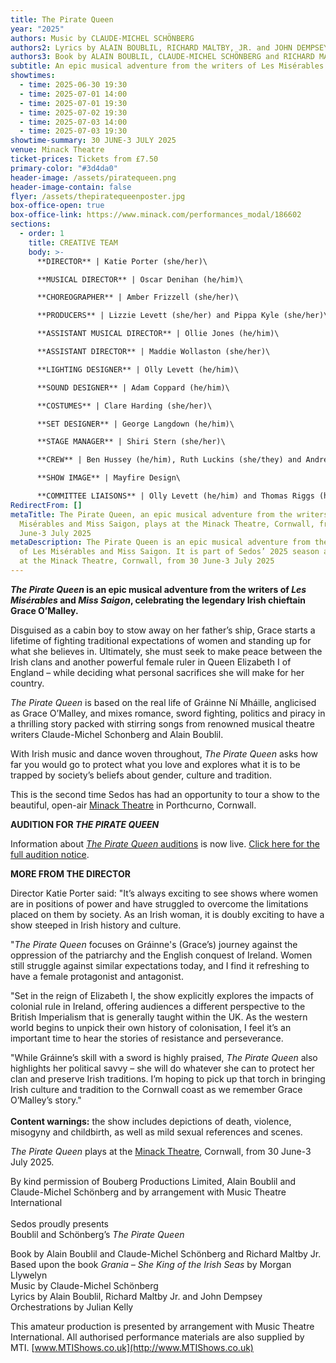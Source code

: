```yaml
---
title: The Pirate Queen
year: "2025"
authors: Music by CLAUDE-MICHEL SCHÖNBERG
authors2: Lyrics by ALAIN BOUBLIL, RICHARD MALTBY, JR. and JOHN DEMPSEY
authors3: Book by ALAIN BOUBLIL, CLAUDE-MICHEL SCHÖNBERG and RICHARD MALTBY, JR.
subtitle: An epic musical adventure from the writers of Les Misérables and Miss Saigon
showtimes:
  - time: 2025-06-30 19:30
  - time: 2025-07-01 14:00
  - time: 2025-07-01 19:30
  - time: 2025-07-02 19:30
  - time: 2025-07-03 14:00
  - time: 2025-07-03 19:30
showtime-summary: 30 JUNE-3 JULY 2025
venue: Minack Theatre
ticket-prices: Tickets from £7.50
primary-color: "#3d4da0"
header-image: /assets/piratequeen.png
header-image-contain: false
flyer: /assets/thepiratequeenposter.jpg
box-office-open: true
box-office-link: https://www.minack.com/performances_modal/186602
sections:
  - order: 1
    title: CREATIVE TEAM
    body: >-
      **DIRECTOR** | Katie Porter (she/her)\

      **MUSICAL DIRECTOR** | Oscar Denihan (he/him)\

      **CHOREOGRAPHER** | Amber Frizzell (she/her)\

      **PRODUCERS** | Lizzie Levett (she/her) and Pippa Kyle (she/her)\

      **ASSISTANT MUSICAL DIRECTOR** | Ollie Jones (he/him)\

      **ASSISTANT DIRECTOR** | Maddie Wollaston (she/her)\

      **LIGHTING DESIGNER** | Olly Levett (he/him)\

      **SOUND DESIGNER** | Adam Coppard (he/him)\

      **COSTUMES** | Clare Harding (she/her)\

      **SET DESIGNER** | George Langdown (he/him)\

      **STAGE MANAGER** | Shiri Stern (she/her)\

      **CREW** | Ben Hussey (he/him), Ruth Luckins (she/they) and Andrew Laidlaw (he/him)\

      **SHOW IMAGE** | Mayfire Design\

      **COMMITTEE LIAISONS** | Olly Levett (he/him) and Thomas Riggs (he/him)
RedirectFrom: []
metaTitle: The Pirate Queen, an epic musical adventure from the writers of Les
  Misérables and Miss Saigon, plays at the Minack Theatre, Cornwall, from 30
  June-3 July 2025
metaDescription: The Pirate Queen is an epic musical adventure from the writers
  of Les Misérables and Miss Saigon. It is part of Sedos’ 2025 season and plays
  at the Minack Theatre, Cornwall, from 30 June-3 July 2025
---
```

***The Pirate Queen* is an epic musical adventure from the writers of *Les Misérables* and *Miss Saigon*, celebrating the legendary Irish chieftain Grace O’Malley.**

Disguised as a cabin boy to stow away on her father’s ship, Grace starts a lifetime of fighting traditional expectations of women and standing up for what she believes in. Ultimately, she must seek to make peace between the Irish clans and another powerful female ruler in Queen Elizabeth I of England – while deciding what personal sacrifices she will make for her country. 

*The Pirate Queen* is based on the real life of Gráinne Ní Mháille, anglicised as Grace O’Malley, and mixes romance, sword fighting, politics and piracy in a thrilling story packed with stirring songs from renowned musical theatre writers Claude-Michel Schonberg and Alain Boublil.

With Irish music and dance woven throughout, *The Pirate Queen* asks how far you would go to protect what you love and explores what it is to be trapped by society’s beliefs about gender, culture and tradition.

This is the second time Sedos has had an opportunity to tour a show to the beautiful, open-air [Minack Theatre](https://minack.com/) in Porthcurno, Cornwall. 

**AUDITION FOR *THE PIRATE QUEEN***

Information about [*The Pirate Queen* auditions](https://www.sedos.co.uk/events/the-pirate-queen-auditions) is now live. [Click here for the full audition notice](https://docs.google.com/document/d/1GhpP64QrJwp1yLcmXXqno9vCt6uMC4Gwwto9ViVQ5D4/edit?tab=t.0). 

**MORE FROM THE DIRECTOR**

Director Katie Porter said: "It’s always exciting to see shows where women are in positions of power and have struggled to overcome the limitations placed on them by society. As an Irish woman, it is doubly exciting to have a show steeped in Irish history and culture. 

"*The Pirate Queen* focuses on Gráinne's (Grace’s) journey against the oppression of the patriarchy and the English conquest of Ireland. Women still struggle against similar expectations today, and I find it refreshing to have a female protagonist and antagonist.

"Set in the reign of Elizabeth I, the show explicitly explores the impacts of colonial rule in Ireland, offering audiences a different perspective to the British Imperialism that is generally taught within the UK. As the western world begins to unpick their own history of colonisation, I feel it’s an important time to hear the stories of resistance and perseverance.

"While Gráinne’s skill with a sword is highly praised, *The Pirate Queen* also highlights her political savvy – she will do whatever she can to protect her clan and preserve Irish traditions. I’m hoping to pick up that torch in bringing Irish culture and tradition to the Cornwall coast as we remember Grace O’Malley’s story."\
\
**Content warnings:** the show includes depictions of death, violence, misogyny and childbirth, as well as mild sexual references and scenes.

*The Pirate Queen* plays at the [Minack Theatre](https://www.minack.com/), Cornwall, from 30 June-3 July 2025. 

By kind permission of Bouberg Productions Limited, Alain Boublil and Claude-Michel Schönberg and by arrangement with Music Theatre International\
\
Sedos proudly presents\
Boublil and Schönberg’s *The Pirate Queen*

Book by Alain Boublil and Claude-Michel Schönberg and Richard Maltby Jr.\
Based upon the book *Grania – She King of the Irish Seas* by Morgan Llywelyn\
Music by Claude-Michel Schönberg\
Lyrics by Alain Boublil, Richard Maltby Jr. and John Dempsey\
Orchestrations by Julian Kelly 

This amateur production is presented by arrangement with Music Theatre International. All authorised performance materials are also supplied by MTI. [www.MTIShows.co.uk](http://www.MTIShows.co.uk)